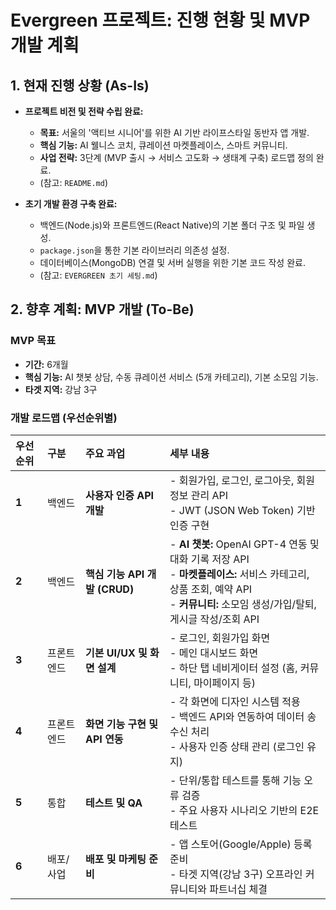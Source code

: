 # Evergreen 프로젝트: 진행 현황 및 MVP 개발 계획

## 1. 현재 진행 상황 (As-Is)

- **프로젝트 비전 및 전략 수립 완료:**
  - **목표:** 서울의 '액티브 시니어'를 위한 AI 기반 라이프스타일 동반자 앱 개발.
  - **핵심 기능:** AI 웰니스 코치, 큐레이션 마켓플레이스, 스마트 커뮤니티.
  - **사업 전략:** 3단계 (MVP 출시 → 서비스 고도화 → 생태계 구축) 로드맵 정의 완료.
  - (참고: `README.md`)

- **초기 개발 환경 구축 완료:**
  - 백엔드(Node.js)와 프론트엔드(React Native)의 기본 폴더 구조 및 파일 생성.
  - `package.json`을 통한 기본 라이브러리 의존성 설정.
  - 데이터베이스(MongoDB) 연결 및 서버 실행을 위한 기본 코드 작성 완료.
  - (참고: `EVERGREEN 초기 세팅.md`)

## 2. 향후 계획: MVP 개발 (To-Be)

### MVP 목표
- **기간:** 6개월
- **핵심 기능:** AI 챗봇 상담, 수동 큐레이션 서비스 (5개 카테고리), 기본 소모임 기능.
- **타겟 지역:** 강남 3구

### 개발 로드맵 (우선순위별)

| 우선순위 | 구분 | 주요 과업 | 세부 내용 |
| :--- | :--- | :--- | :--- |
| **1** | 백엔드 | **사용자 인증 API 개발** | - 회원가입, 로그인, 로그아웃, 회원정보 관리 API<br>- JWT (JSON Web Token) 기반 인증 구현 |
| **2** | 백엔드 | **핵심 기능 API 개발 (CRUD)** | - **AI 챗봇:** OpenAI GPT-4 연동 및 대화 기록 저장 API<br>- **마켓플레이스:** 서비스 카테고리, 상품 조회, 예약 API<br>- **커뮤니티:** 소모임 생성/가입/탈퇴, 게시글 작성/조회 API |
| **3** | 프론트엔드 | **기본 UI/UX 및 화면 설계** | - 로그인, 회원가입 화면<br>- 메인 대시보드 화면<br>- 하단 탭 네비게이터 설정 (홈, 커뮤니티, 마이페이지 등) |
| **4** | 프론트엔드 | **화면 기능 구현 및 API 연동** | - 각 화면에 디자인 시스템 적용<br>- 백엔드 API와 연동하여 데이터 송수신 처리<br>- 사용자 인증 상태 관리 (로그인 유지) |
| **5** | 통합 | **테스트 및 QA** | - 단위/통합 테스트를 통해 기능 오류 검증<br>- 주요 사용자 시나리오 기반의 E2E 테스트 |
| **6** | 배포/사업 | **배포 및 마케팅 준비** | - 앱 스토어(Google/Apple) 등록 준비<br>- 타겟 지역(강남 3구) 오프라인 커뮤니티와 파트너십 체결 |
